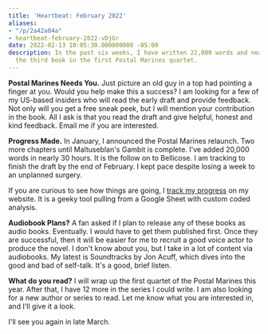 ```yaml
---
title: 'Heartbeat: February 2022'
aliases:
- "/p/2a42a84a"
- heartbeat-february-2022-vDjGr
date: 2022-02-13 10:05:30.000000000 -05:00
description: In the past six weeks, I have written 22,000 words and nearly finished
  the third book in the first Postal Marines quartet.
---
```

**Postal Marines Needs You.** Just picture an old guy in a top had pointing a finger at you. Would you help make this a success? I am looking for a few of my US-based insiders who will read the early draft and provide feedback. Not only will you get a free sneak peek, but I will mention your contribution in the book. All I ask is that you read the draft and give helpful, honest and kind feedback. Email me if you are interested.

**Progress Made.** In January, I announced the Postal Marines relaunch. Two more chapters until Maltuseblan's Gambit is complete. I've added 20,000 words in nearly 30 hours. It is the follow on to Bellicose. I am tracking to finish the draft by the end of February. I kept pace despite losing a week to an unplanned surgery.

If you are curious to see how things are going, I [track my progress](/tools/writing-progress) on my website. It is a geeky tool pulling from a Google Sheet with custom coded analysis.

**Audiobook Plans?** A fan asked if I plan to release any of these books as audio books. Eventually. I would have to get them published first. Once they are successful, then it will be easier for me to recruit a good voice actor to produce the novel. I don't know about you, but I take in a lot of content via audiobooks. My latest is Soundtracks by Jon Acuff, which dives into the good and bad of self-talk. It's a good, brief listen.

**What do you read?** I will wrap up the first quartet of the Postal Marines this year. After that, I have 12 more in the series I could write. I am also looking for a new author or series to read. Let me know what you are interested in, and I'll give it a look.

I'll see you again in late March.
